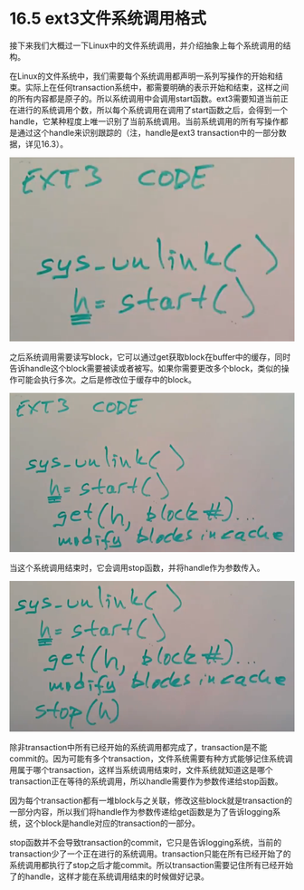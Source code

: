 # 16.5 ext3文件系统调用格式

接下来我们大概过一下Linux中的文件系统调用，并介绍抽象上每个系统调用的结构。

在Linux的文件系统中，我们需要每个系统调用都声明一系列写操作的开始和结束。实际上在任何transaction系统中，都需要明确的表示开始和结束，这样之间的所有内容都是原子的。所以系统调用中会调用start函数。ext3需要知道当前正在进行的系统调用个数，所以每个系统调用在调用了start函数之后，会得到一个handle，它某种程度上唯一识别了当前系统调用。当前系统调用的所有写操作都是通过这个handle来识别跟踪的（注，handle是ext3 transaction中的一部分数据，详见16.3）。

![](<../gitbook/assets/image (410).png>)

之后系统调用需要读写block，它可以通过get获取block在buffer中的缓存，同时告诉handle这个block需要被读或者被写。如果你需要更改多个block，类似的操作可能会执行多次。之后是修改位于缓存中的block。

![](<../gitbook/assets/image (428).png>)

当这个系统调用结束时，它会调用stop函数，并将handle作为参数传入。

![](<../gitbook/assets/image (518).png>)

除非transaction中所有已经开始的系统调用都完成了，transaction是不能commit的。因为可能有多个transaction，文件系统需要有种方式能够记住系统调用属于哪个transaction，这样当系统调用结束时，文件系统就知道这是哪个transaction正在等待的系统调用，所以handle需要作为参数传递给stop函数。

因为每个transaction都有一堆block与之关联，修改这些block就是transaction的一部分内容，所以我们将handle作为参数传递给get函数是为了告诉logging系统，这个block是handle对应的transaction的一部分。

stop函数并不会导致transaction的commit，它只是告诉logging系统，当前的transaction少了一个正在进行的系统调用。transaction只能在所有已经开始了的系统调用都执行了stop之后才能commit。所以transaction需要记住所有已经开始了的handle，这样才能在系统调用结束的时候做好记录。
